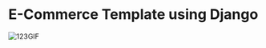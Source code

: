 # E-Commerce Template using Django

![123GIF](https://github.com/user-attachments/assets/d077c3b1-fe28-49c8-967f-d67a4ebb32a3)

